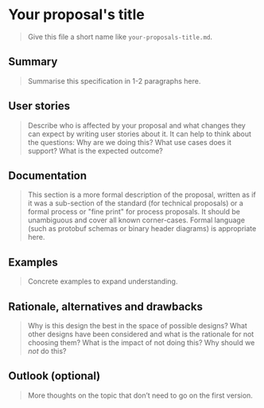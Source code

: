 # Your proposal's title

> Give this file a short name like `your-proposals-title.md`.

## Summary

> Summarise this specification in 1-2 paragraphs here.

## User stories

> Describe who is affected by your proposal and what changes they can expect by writing user stories about it. It can help to think about the questions: Why are we doing this? What use cases does it support? What is the expected outcome?

## Documentation

> This section is a more formal description of the proposal, written as if it was a sub-section of the standard (for technical proposals) or a formal process or "fine print" for process proposals. It should be unambiguous and cover all known corner-cases. Formal language (such as protobuf schemas or binary header diagrams) is appropriate here.

## Examples

> Concrete examples to expand understanding.

## Rationale, alternatives and drawbacks

> Why is this design the best in the space of possible designs? What other designs have been considered and what is the rationale for not choosing them? What is the impact of not doing this? Why should we _not_ do this?

## Outlook (optional)

> More thoughts on the topic that don’t need to go on the first version.
